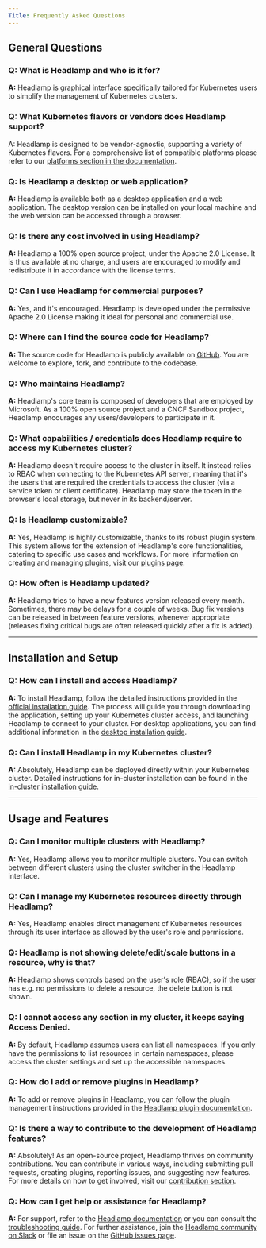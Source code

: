 ```yaml
---
Title: Frequently Asked Questions
---
```


## General Questions

### Q: What is Headlamp and who is it for?

**A:** Headlamp is graphical interface specifically tailored for Kubernetes users to simplify the management of Kubernetes clusters.

### Q: What Kubernetes flavors or vendors does Headlamp support?

A: Headlamp is designed to be vendor-agnostic, supporting a variety of Kubernetes flavors. For a comprehensive list of compatible platforms please refer to our [platforms section in the documentation](https://www.headlamp.dev/docs/latest/platforms/).

### Q: Is Headlamp a desktop or web application?

**A:** Headlamp is available both as a desktop application and a web application. The desktop version can be installed on your local machine and the web version can be accessed through a browser.

### Q: Is there any cost involved in using Headlamp?

**A:** Headlamp a 100% open source project, under the Apache 2.0 License. It is thus available at no charge, and users are encouraged to modify and redistribute it in accordance with the license terms.

### Q: Can I use Headlamp for commercial purposes?

**A:** Yes, and it's encouraged. Headlamp is developed under the permissive Apache 2.0 License making it ideal for personal and commercial use.

### Q: Where can I find the source code for Headlamp?

**A:** The source code for Headlamp is publicly available on [GitHub](https://github.com/headlamp-k8s/headlamp). You are welcome to explore, fork, and contribute to the codebase.

### Q: Who maintains Headlamp?

**A:** Headlamp's core team is composed of developers that are employed by Microsoft. As a 100% open source project and a CNCF Sandbox project, Headlamp encourages any users/developers to participate in it.

### Q: What capabilities / credentials does Headlamp require to access my Kubernetes cluster?

**A:** Headlamp doesn't require access to the cluster in itself. It instead relies to RBAC when connecting to the Kubernetes API server, meaning that it's the users that are required the credentials to access the cluster (via a service token or client certificate). Headlamp may store the token in the browser's local storage, but never in its backend/server.

### Q: Is Headlamp customizable?

**A:** Yes, Headlamp is highly customizable, thanks to its robust plugin system. This system allows for the extension of Headlamp's core functionalities, catering to specific use cases and workflows. For more information on creating and managing plugins, visit our [plugins page](https://www.headlamp.dev/docs/latest/plugins/).

### Q: How often is Headlamp updated?

**A:** Headlamp tries to have a new features version released every month. Sometimes, there may be delays for a couple of weeks. Bug fix versions can be released in between feature versions, whenever appropriate (releases fixing critical bugs are often released quickly after a fix is added).

---

## Installation and Setup

### Q: How can I install and access Headlamp?

**A:** To install Headlamp, follow the detailed instructions provided in the [official installation guide](https://www.headlamp.dev/docs/latest/installation/). The process will guide you through downloading the application, setting up your Kubernetes cluster access, and launching Headlamp to connect to your cluster. For desktop applications, you can find additional information in the [desktop installation guide](https://www.headlamp.dev/docs/latest/installation/desktop/).

### Q: Can I install Headlamp in my Kubernetes cluster?

**A:** Absolutely, Headlamp can be deployed directly within your Kubernetes cluster. Detailed instructions for in-cluster installation can be found in the [in-cluster installation guide](https://www.headlamp.dev/docs/latest/installation/in-cluster/).

---

## Usage and Features

### Q: Can I monitor multiple clusters with Headlamp?

**A:** Yes, Headlamp allows you to monitor multiple clusters. You can switch between different clusters using the cluster switcher in the Headlamp interface.

### Q: Can I manage my Kubernetes resources directly through Headlamp?

**A:** Yes, Headlamp enables direct management of Kubernetes resources through its user interface as allowed by the user's role and permissions.

### Q: Headlamp is not showing delete/edit/scale buttons in a resource, why is that?

**A:** Headlamp shows controls based on the user's role (RBAC), so if the user has e.g. no permissions to delete a resource, the delete button is not shown.

### Q: I cannot access any section in my cluster, it keeps saying Access Denied.

**A:** By default, Headlamp assumes users can list all namespaces. If you only have the permissions to list resources in certain namespaces, please access the cluster settings and set up the accessible namespaces.

### Q: How do I add or remove plugins in Headlamp?

**A:** To add or remove plugins in Headlamp, you can follow the plugin management instructions provided in the [Headlamp plugin documentation](https://www.headlamp.dev/docs/latest/plugins/).

### Q: Is there a way to contribute to the development of Headlamp features?

**A:** Absolutely! As an open-source project, Headlamp thrives on community contributions. You can contribute in various ways, including submitting pull requests, creating plugins, reporting issues, and suggesting new features. For more details on how to get involved, visit our [contribution section](https://www.headlamp.dev/docs/latest/contributing/).

### Q: How can I get help or assistance for Headlamp?

**A:** For support, refer to the [Headlamp documentation](https://www.headlamp.dev/docs/latest/) or you can consult the [troubleshooting guide](https://www.headlamp.dev/docs/latest/troubleshooting/). For further assistance, join the [Headlamp community on Slack](https://kubernetes.slack.com/messages/headlamp) or file an issue on the [GitHub issues page](https://github.com/headlamp-k8s/headlamp/issues).
